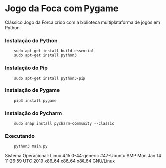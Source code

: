 # Jogo da Foca com Pygame

Clássico Jogo da Forca crido com a biblioteca multiplataforma de jogos em Python.

### Instalação do Python
```
    sudo apt-get install build-essential
    sudo apt-get install python3
```
### Instalação do Pip
```
    sudo apt-get install python3-pip
```
### Instalação de Pygame
```
    pip3 install pygame
```
### Instalação do Pycharm
```
    sudo snap install pycharm-community --classic
```
### Executando
```
    python3 main.py
```

Sistema Operacional: Linux 4.15.0-44-generic #47-Ubuntu SMP Mon Jan 14 11:26:59 UTC 2019 x86_64 x86_64 x86_64 GNU/Linux